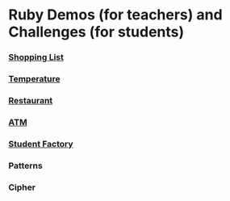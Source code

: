 # Ruby Demos (for teachers) and Challenges (for students)


### [Shopping List](shopping_list)
### [Temperature](temperature)
### [Restaurant](restaurant)
### [ATM](atm)
### [Student Factory](student_factory)
### Patterns
### Cipher
